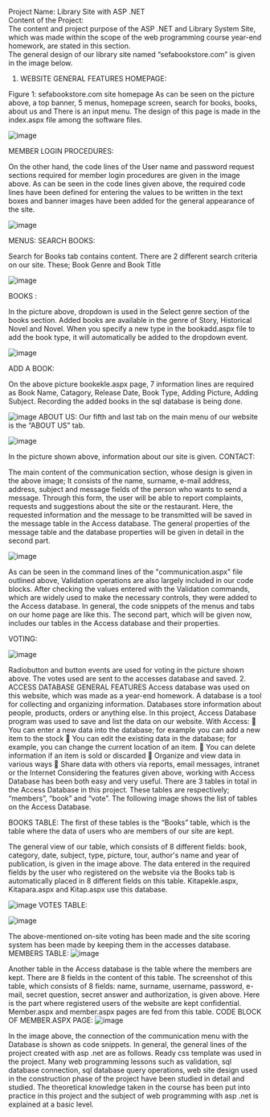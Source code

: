Project Name: Library Site with ASP .NET<br>Content of the Project:<br>The content and project purpose of the ASP .NET and Library System Site, which was made within the scope of the web programming course year-end homework, are stated in this section. <br>The general design of our library site named “sefabookstore.com” is given in the image below.
1. WEBSITE GENERAL FEATURES
HOMEPAGE:

Figure 1: sefabookstore.com site homepage
As can be seen on the picture above, a top banner, 5 menus, homepage screen, search for books, books, about us and There is an input menu. The design of this page is made in the index.aspx file among the software files.

![image](https://user-images.githubusercontent.com/67556543/181379115-b166ccb4-290e-4ec6-b50e-c434bb0d263d.png)

 
MEMBER LOGIN PROCEDURES:

On the other hand, the code lines of the User name and password request sections required for member login procedures are given in the image above. As can be seen in the code lines given above, the required code lines have been defined for entering the values ​​to be written in the text boxes and banner images have been added for the general appearance of the site.

 ![image](https://user-images.githubusercontent.com/67556543/181379235-b3de96f5-77c3-44a6-9de9-db94b5d33659.png)

 MENUS:
SEARCH BOOKS:

Search for Books tab contains content. There are 2 different search criteria on our site. These; Book Genre and Book Title

![image](https://user-images.githubusercontent.com/67556543/181379521-cc0eb4d3-f849-4bd9-82d9-7a0abea8c602.png)

 BOOKS :

In the picture above, dropdown is used in the Select genre section of the books section. Added books are available in the genre of Story, Historical Novel and Novel. When you specify a new type in the bookadd.aspx file to add the book type, it will automatically be added to the dropdown event.


![image](https://user-images.githubusercontent.com/67556543/181379569-8458184c-3d54-4efb-9525-ff4239072fce.png)

ADD A BOOK:

On the above picture bookekle.aspx page, 7 information lines are required as Book Name, Catagory, Release Date, Book Type, Adding Picture, Adding Subject.
Recording the added books in the sql database is being done.

![image](https://user-images.githubusercontent.com/67556543/181379679-2a772f85-7ea7-4d01-8b71-a5d98eb22fbc.png)
ABOUT US:
Our fifth and last tab on the main menu of our website is the “ABOUT US” tab.

![image](https://user-images.githubusercontent.com/67556543/181379725-1aef0b9b-4f3d-4a11-9259-1da8df7924d6.png)

In the picture shown above, information about our site is given.
CONTACT:

The main content of the communication section, whose design is given in the above image; It consists of the name, surname, e-mail address, address, subject and message fields of the person who wants to send a message. Through this form, the user will be able to report complaints, requests and suggestions about the site or the restaurant. Here, the requested information and the message to be transmitted will be saved in the message table in the Access database. The general properties of the message table and the database properties will be given in detail in the second part.

![image](https://user-images.githubusercontent.com/67556543/181379809-afd40ae6-7cca-4323-8539-6a46281fe439.png)


As can be seen in the command lines of the "communication.aspx" file outlined above, Validation operations are also largely included in our code blocks. After checking the values ​​entered with the Validation commands, which are widely used to make the necessary controls, they were added to the Access database.
In general, the code snippets of the menus and tabs on our home page are like this. The second part, which will be given now, includes our tables in the Access database and their properties.

VOTING:


![image](https://user-images.githubusercontent.com/67556543/181379918-2c07dae3-f451-49bc-8128-b266b14b1c5f.png)

Radiobutton and button events are used for voting in the picture shown above.
The votes used are sent to the accesses database and saved.
2. ACCESS DATABASE GENERAL FEATURES
Access database was used on this website, which was made as a year-end homework. A database is a tool for collecting and organizing information. Databases store information about people, products, orders or anything else. In this project, Access Database program was used to save and list the data on our website. With Access:
 You can enter a new data into the database; for example you can add a new item to the stock
 You can edit the existing data in the database; for example, you can change the current location of an item.
 You can delete information if an item is sold or discarded
 Organize and view data in various ways
 Share data with others via reports, email messages, intranet or the Internet
Considering the features given above, working with Access Database has been both easy and very useful.
There are 3 tables in total in the Access Database in this project. These tables are respectively; “members”, “book” and “vote”. The following image shows the list of tables on the Access Database.

BOOKS TABLE:
The first of these tables is the “Books” table, which is the table where the data of users who are members of our site are kept.

The general view of our table, which consists of 8 different fields: book, category, date, subject, type, picture, tour, author's name and year of publication, is given in the image above. The data entered in the required fields by the user who registered on the website via the Books tab is automatically placed in 8 different fields on this table. Kitapekle.aspx, Kitapara.aspx and Kitap.aspx use this database.

![image](https://user-images.githubusercontent.com/67556543/181379949-8ac1e72b-b053-4bc4-be4a-c99cf8393c61.png)
VOTES TABLE:

![image](https://user-images.githubusercontent.com/67556543/181380076-bc327701-75c5-4486-9eb3-67381d9ab712.png)

The above-mentioned on-site voting has been made and the site scoring system has been made by keeping them in the accesses database.
MEMBERS TABLE:
![image](https://user-images.githubusercontent.com/67556543/181380167-21289504-88ba-4537-ad31-b97b04a0e3d8.png)


Another table in the Access database is the table where the members are kept. There are 8 fields in the content of this table.
The screenshot of this table, which consists of 8 fields: name, surname, username, password, e-mail, secret question, secret answer and authorization, is given above. Here is the part where registered users of the website are kept confidential. Member.aspx and member.aspx pages are fed from this table.
CODE BLOCK OF MEMBER.ASPX PAGE:
![image](https://user-images.githubusercontent.com/67556543/181380279-08ffb62e-208a-448b-9879-4baee4ee6c26.png)

In the image above, the connection of the communication menu with the Database is shown as code snippets.
In general, the general lines of the project created with asp .net are as follows. Ready css template was used in the project. Many web programming lessons such as validation, sql database connection, sql database query operations, web site design used in the construction phase of the project have been studied in detail and studied. The theoretical knowledge taken in the course has been put into practice in this project and the subject of web programming with asp .net is explained at a basic level.


